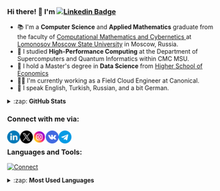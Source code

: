 ### Hi there! 🙌 I'm [![Linkedin Badge](https://img.shields.io/badge/-Tevfik%20Oguzhan%20Aksoy-0072b1?style=flat&logo=Linkedin&logoColor=white)](https://www.linkedin.com/in/axoyto/ "Connect on LinkedIn")

<!--[![Twitter Follow](https://img.shields.io/twitter/follow/axoyto?color=1DA1F2&logo=twitter&style=for-the-badge)](https://twitter.com/intent/follow?original_referer=https%3A%2F%2Fgithub.com%2FTevfikOguzhanAksoy&screen_name=AxoyTO) -->
<!-- #### I'm a learner, student, developer, and investor! -->
<!-- - 🌱 Currently making progress in Computer Graphics and CUDA. -->
- 📚 I'm a **Computer Science** and **Applied Mathematics** graduate from the faculty of <a href="https://en.wikipedia.org/wiki/MSU_Faculty_of_Computational_Mathematics_and_Cybernetics" target="_blank">Computational Mathematics and Cybernetics </a> at <a href="https://en.wikipedia.org/wiki/Moscow_State_University" target="_blank">Lomonosov Moscow State University</a> in Moscow, Russia.
- 📖 I studied **High-Performance Computing** at the Department of Supercomputers and Quantum Informatics within CMC MSU.
- 🧪 I hold a Master's degree in **Data Science** from [Higher School of Economics][HSE]<!--, **Advanced Computational Science** at [Skolkovo Institute of Science and Technology][Skoltech]-->
- 👨‍💻 I'm currently working as a Field Cloud Engineer at Canonical. 
- 💬 I speak English, Turkish, Russian, and a bit German.
<!-- - 🌱 Currently making progress in ML and AI. -->

<details>
  <summary>:zap: <b>GitHub Stats</b></summary>
  <img align="left" alt="TevfikOguzhanAksoy's GitHub Stats" src="https://github-readme-stats-sigma-five.vercel.app/api?username=AxoyTO&theme=dark&show_icons=true&hide_border=true_" />
  
</details>

### Connect with me via:

[<img align="left" alt="toaxoy | LinkedIn" width="30px" src="icons/linkedin.png" />][linkedin]
[<img align="left" alt="axoyto | Twitter" width="30px" src="icons/twitter.png" />][twitter]
[<img align="left" alt="toaksoy | Instagram" width="30px" src="icons/instagram.png" />][instagram]
[<img align="left" alt="toaxoy | VK" width="30px" src="icons/vk.png" />][vk]
[<img align="left" alt="toaxoy | Telegram" width="30px" src="icons/telegram.png" />][telegram]
<!-- [<img align="left" alt="Axoy | YouTube" width="25px" src="https://camo.githubusercontent.com/d54e97f5edde790381f7e62b217410df33e066a0dc8f692f2fc6b25fc1768b0c/68747470733a2f2f6564656e742e6769746875622e696f2f537570657254696e7949636f6e732f696d616765732f7376672f796f75747562652e737667" />][youtube] -->
<br>

### Languages and Tools:

[![Connect](https://skillicons.dev/icons?i=c,cpp,python,git,github,bash&perline=6)](https://skillicons.dev)

<!-- <img align="left" alt="C" width="32px" src="https://img.icons8.com/color/50/000000/c-programming.png"/> 
<img align="left" alt="C++" width="32px" src="https://img.icons8.com/color/48/000000/c-plus-plus-logo.png"/> 
<img align="left" alt="Python" width="32px" src="https://img.icons8.com/color/48/000000/python--v2.png"/>
<img align="left" alt="JavaScript" width="32px" src="https://img.icons8.com/color/344/javascript--v1.png"/>
<img align="left" alt="Git" width="32px" src="https://img.icons8.com/color/48/000000/git.png" />
<img align="left" alt="GitHub" width="32px" src="https://img.icons8.com/fluency/48/000000/github.png" />
<img align="left" alt="Visual Studio" width="32px" src="https://img.icons8.com/color/48/000000/visual-studio-2019.png" /> 
<img align="left" alt="Terminal" width="32px" src="https://img.icons8.com/fluency/48/000000/console.png" /> -->

<!-- <br>

 ![Profile Views](https://komarev.com/ghpvc/?username=AxoyTO&style=plastic&color=blue) -->

<details>

<summary>:zap: <b>Most Used Languages</b> </summary>
<img align="left" alt="LanguageStats" width="px" alt="Tevfik Oguzhan Aksoy's Most Used Languages" src="https://github-readme-stats-sigma-five.vercel.app/api/top-langs/?username=AxoyTO&layout=compact&theme=dark" /> 

</details>


[linkedin]: https://www.linkedin.com/in/toaksoy/
[twitter]: https://twitter.com/AxoyTO
[youtube]: https://www.youtube.com/channel/UCJjRWHa_3WJQ2a-4nvnzw5w
[instagram]: https://instagram.com/toaksoy
[vk]: https://vk.com/toaxoy
[telegram]: https://t.me/toaksoy

[HSE]: https://en.wikipedia.org/wiki/Higher_School_of_Economics
[Skoltech]: https://en.wikipedia.org/wiki/Skolkovo_Institute_of_Science_and_Technology


